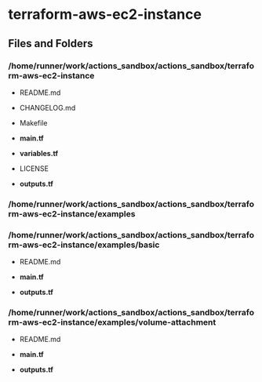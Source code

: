# terraform-aws-ec2-instance

## Files and Folders

### /home/runner/work/actions_sandbox/actions_sandbox/terraform-aws-ec2-instance

* README.md

* CHANGELOG.md

* Makefile

* **main.tf**

* **variables.tf**

* LICENSE

* **outputs.tf**



### /home/runner/work/actions_sandbox/actions_sandbox/terraform-aws-ec2-instance/examples



### /home/runner/work/actions_sandbox/actions_sandbox/terraform-aws-ec2-instance/examples/basic

* README.md

* **main.tf**

* **outputs.tf**



### /home/runner/work/actions_sandbox/actions_sandbox/terraform-aws-ec2-instance/examples/volume-attachment

* README.md

* **main.tf**

* **outputs.tf**



